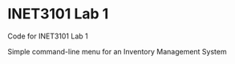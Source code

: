 # INET3101 Lab 1

Code for INET3101 Lab 1

Simple command-line menu for an Inventory Management System
